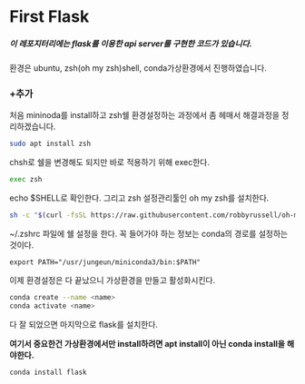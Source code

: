 # First Flask

##### 이 레포지터리에는 flask를 이용한 api server를 구현한 코드가 있습니다.

환경은 ubuntu, zsh(oh my zsh)shell, conda가상환경에서 진행하였습니다.

### +추가


처음 mininoda를 install하고 zsh쉘 환경설정하는 과정에서 좀 헤매서 해결과정을 정리하겠습니다.

``` bash
sudo apt install zsh
```

chsh로 쉘을 변경해도 되지만 바로 적용하기 위해 exec한다.

```bash
exec zsh
```
echo $SHELL로 확인한다. 그리고 zsh 설정관리툴인 oh my zsh를 설치한다.

```zsh
sh -c "$(curl -fsSL https://raw.githubusercontent.com/robbyrussell/oh-my-zsh/master/tools/install.sh)"
```

~/.zshrc 파일에 쉘 설정을 한다. 꼭 들어가야 하는 정보는 conda의 경로를 설정하는 것이다.

```~/.zshrc
export PATH="/usr/jungeun/miniconda3/bin:$PATH"
```



이제 환경설정은 다 끝났으니 가상환경을 만들고 활성화시킨다.

```zsh
conda create --name <name>
conda activate <name>
```



다 잘 되었으면 마지막으로 flask를 설치한다.

**여기서 중요한건 가상환경에서만 install하려면 apt install이 아닌 conda install을 해야한다.**

 ```zsh
conda install flask
 ```

